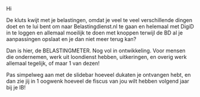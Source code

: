 Hi 

De kluts kwijt met je belastingen, omdat je veel te veel verschillende dingen doet en te lui bent om naar Belastingdienst.nl te gaan en helemaal met DigiD in te loggen en allemaal moeilijk te doen met knoppen terwijl de BD al je aanpassingen opslaat en je dan niet meer terug kan? 

Dan is hier, de BELASTINGMETER. Nog vol in ontwikkeling. Voor mensen die ondernemen, werk uit loondienst hebben, uitkeringen, en overig werk allemaal tegelijk, of maar 1 van dezen! 

Pas simpelweg aan met de slidebar hoeveel dukaten je ontvangen hebt, en dan zie jij in 1 oogwenk hoeveel de fiscus van jou wilt hebben volgend jaar bij je IB! 

